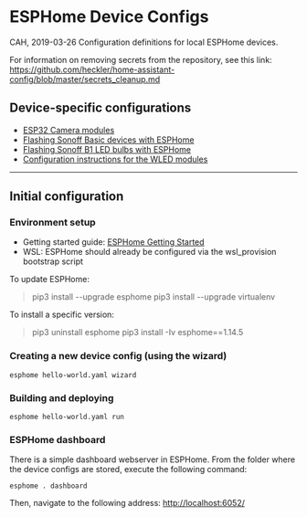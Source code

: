 # ESPHome Device Configs

CAH, 2019-03-26 Configuration definitions for local ESPHome devices.

For information on removing secrets from the repository, see this link: <https://github.com/heckler/home-assistant-config/blob/master/secrets_cleanup.md>

## Device-specific configurations

- [ESP32 Camera modules](docs/esp32cam.md)
- [Flashing Sonoff Basic devices with ESPHome](docs/flashing_sonoff_basic.md)
- [Flashing Sonoff B1 LED bulbs with ESPHome](docs/flashing_sonoff_b1.md)
- [Configuration instructions for the WLED modules](docs/wled_modules.md)

------------------------------------------------------------------------------------------------

## Initial configuration

### Environment setup

- Getting started guide: [ESPHome Getting Started](https://esphome.io/guides/getting_started_command_line.html)
- WSL: ESPHome should already be configured via the wsl_provision bootstrap script

To update ESPHome:

> pip3 install --upgrade esphome
> pip3 install --upgrade virtualenv

To install a specific version:

> pip3 uninstall esphome
> pip3 install -Iv esphome==1.14.5

### Creating a new device config (using the wizard)

`esphome hello-world.yaml wizard`

### Building and deploying

`esphome hello-world.yaml run`

### ESPHome dashboard

There is a simple dashboard webserver in ESPHome.  From the folder where the device configs are stored, execute the following command:

`esphome . dashboard`

Then, navigate to the following address: [http://localhost:6052/](http://localhost:6052/)
